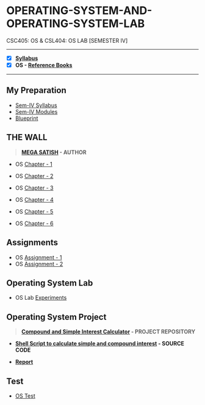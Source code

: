 # OPERATING-SYSTEM-AND-OPERATING-SYSTEM-LAB
 CSC405: OS & CSL404: OS LAB [SEMESTER IV]

---
 
 - [X] **[Syllabus](https://github.com/Amey-Thakur/OPERATING-SYSTEM-AND-OPERATING-SYSTEM-LAB/blob/main/SE-Comps_CBCGS_Syllabus.pdf)**
 - [X] **OS - [Reference Books](https://github.com/Amey-Thakur/OPERATING-SYSTEM-AND-OPERATING-SYSTEM-LAB/tree/main/Reference%20Books)**
 
---
 
## My Preparation
 - [Sem-IV Syllabus](https://github.com/Amey-Thakur/OPERATING-SYSTEM-AND-OPERATING-SYSTEM-LAB/blob/main/My%20Preparation/Syllabus.png)
 - [Sem-IV Modules](https://github.com/Amey-Thakur/OPERATING-SYSTEM-AND-OPERATING-SYSTEM-LAB/blob/main/My%20Preparation/Modules.png)
 - [Blueprint](https://github.com/Amey-Thakur/OPERATING-SYSTEM-AND-OPERATING-SYSTEM-LAB/blob/main/Blueprint%20(OS).png)

## THE WALL
>**[MEGA SATISH](https://github.com/msatmod) - AUTHOR**
 
 - OS [Chapter - 1](https://github.com/Amey-Thakur/OPERATING-SYSTEM-AND-OPERATING-SYSTEM-LAB/blob/main/THE%20WALL/OS_Chapter-1.pdf)
 
 - OS [Chapter - 2](https://github.com/Amey-Thakur/OPERATING-SYSTEM-AND-OPERATING-SYSTEM-LAB/blob/main/THE%20WALL/OS_Chapter-2.pdf)
 
 - OS [Chapter - 3](https://github.com/Amey-Thakur/OPERATING-SYSTEM-AND-OPERATING-SYSTEM-LAB/blob/main/THE%20WALL/OS_Chapter-3.pdf)
 
 - OS [Chapter - 4](https://github.com/Amey-Thakur/OPERATING-SYSTEM-AND-OPERATING-SYSTEM-LAB/blob/main/THE%20WALL/OS_Chapter-4.pdf)
 
 - OS [Chapter - 5](https://github.com/Amey-Thakur/OPERATING-SYSTEM-AND-OPERATING-SYSTEM-LAB/blob/main/THE%20WALL/OS_Chapter-5.pdf)
 
 - OS [Chapter - 6](https://github.com/Amey-Thakur/OPERATING-SYSTEM-AND-OPERATING-SYSTEM-LAB/blob/main/THE%20WALL/OS_Chapter-6.pdf)

## Assignments
 - OS [Assignment - 1](https://github.com/Amey-Thakur/OPERATING-SYSTEM-AND-OPERATING-SYSTEM-LAB/blob/main/Assignments/OS_Assignment-2.pdf)
 - OS [Assignment - 2](https://github.com/Amey-Thakur/OPERATING-SYSTEM-AND-OPERATING-SYSTEM-LAB/blob/main/Assignments/OS_Assignment-3.pdf)
 
## Operating System Lab
 - OS Lab [Experiments](https://github.com/Amey-Thakur/OPERATING-SYSTEM-AND-OPERATING-SYSTEM-LAB/blob/main/PRACTICAL%20LAB.pdf)

## Operating System Project
 >**[Compound and Simple Interest Calculator](https://github.com/Amey-Thakur/SIMPLE-AND-COMPOUND-INTEREST-CALCULATOR) - PROJECT REPOSITORY**
  
 - **[Shell Script to calculate simple and compound interest](https://github.com/Amey-Thakur/SIMPLE-AND-COMPOUND-INTEREST-CALCULATOR/blob/main/Simple_%26_Compound_Interest_Calculator.sh) - SOURCE CODE**
 
 - **[Report](https://github.com/Amey-Thakur/OPERATING-SYSTEM-LAB/blob/main/Compound%20and%20Simple%20Interest%20Calculator%20Report.pdf)**

## Test
 - [OS Test](https://github.com/Amey-Thakur/OPERATING-SYSTEM-AND-OPERATING-SYSTEM-LAB/blob/main/OS_Test_B-50.pdf)
